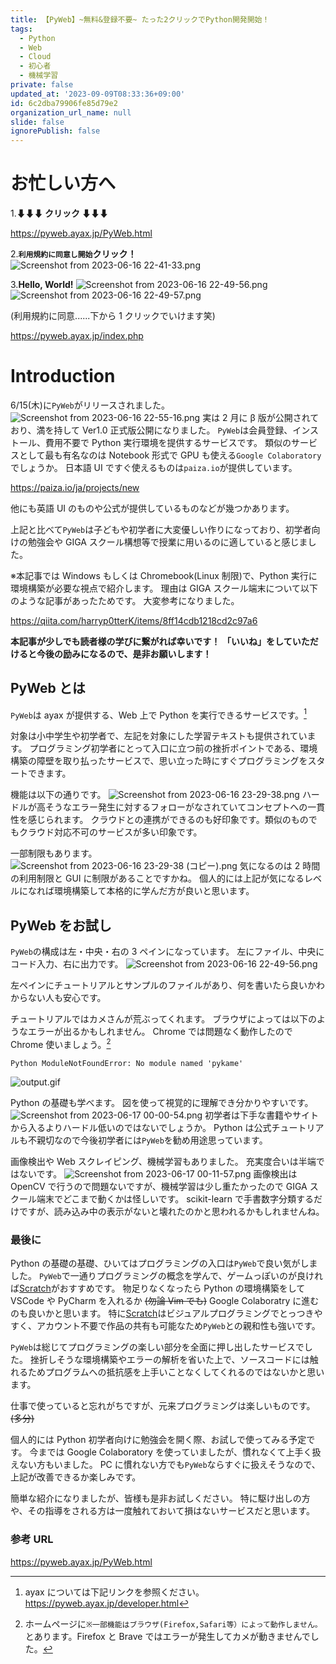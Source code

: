 ```yaml
---
title: 【PyWeb】~無料&登録不要~ たった2クリックでPython開発開始！
tags:
  - Python
  - Web
  - Cloud
  - 初心者
  - 機械学習
private: false
updated_at: '2023-09-09T08:33:36+09:00'
id: 6c2dba79906fe85d79e2
organization_url_name: null
slide: false
ignorePublish: false
---
```


# お忙しい方へ

1.**⬇⬇⬇ クリック ⬇⬇⬇**

https://pyweb.ayax.jp/PyWeb.html

2.**`利用規約に同意し開始`クリック！**
![Screenshot from 2023-06-16 22-41-33.png](https://qiita-image-store.s3.ap-northeast-1.amazonaws.com/0/3292052/c95a5371-0962-09e8-7dd0-4cfd2876817d.png)

3.**Hello, World!**
![Screenshot from 2023-06-16 22-49-56.png](https://qiita-image-store.s3.ap-northeast-1.amazonaws.com/0/3292052/2e3e7b19-b2ec-10e7-5fc5-b82f9e3de574.png)
![Screenshot from 2023-06-16 22-49-57.png](https://qiita-image-store.s3.ap-northeast-1.amazonaws.com/0/3292052/95b24dda-5d6f-7099-d96c-bbd0afbdeb61.png)

(利用規約に同意......下から 1 クリックでいけます笑)

https://pyweb.ayax.jp/index.php

# Introduction

6/15(木)に`PyWeb`がリリースされました。
![Screenshot from 2023-06-16 22-55-16.png](https://qiita-image-store.s3.ap-northeast-1.amazonaws.com/0/3292052/76ac20b0-9f92-279f-3f28-255f1f2975b8.png)
実は 2 月に β 版が公開されており、満を持して Ver1.0 正式版公開になりました。
`PyWeb`は会員登録、インストール、費用不要で Python 実行環境を提供するサービスです。
類似のサービスとして最も有名なのは Notebook 形式で GPU も使える`Google Colaboratory`でしょうか。
日本語 UI ですぐ使えるものは`paiza.io`が提供しています。

https://paiza.io/ja/projects/new

他にも英語 UI のものや公式が提供しているものなどが幾つかあります。

上記と比べて`PyWeb`は子どもや初学者に大変優しい作りになっており、初学者向けの勉強会や GIGA スクール構想等で授業に用いるのに適していると感じました。

※本記事では Windows もしくは Chromebook(Linux 制限)で、Python 実行に環境構築が必要な視点で紹介します。
理由は GIGA スクール端末について以下のような記事があったためです。
大変参考になりました。

https://qiita.com/harryp0tterK/items/8ff14cdb1218cd2c97a6

**本記事が少しでも読者様の学びに繋がれば幸いです！**
**「いいね」をしていただけると今後の励みになるので、是非お願いします！**

## PyWeb とは

`PyWeb`は ayax が提供する、Web 上で Python を実行できるサービスです。[^1]
[^1]: ayax については下記リンクを参照ください。
https://pyweb.ayax.jp/developer.html

対象は小中学生や初学者で、左記を対象にした学習テキストも提供されています。
プログラミング初学者にとって入口に立つ前の挫折ポイントである、環境構築の障壁を取り払ったサービスで、思い立った時にすぐプログラミングをスタートできます。

機能は以下の通りです。
![Screenshot from 2023-06-16 23-29-38.png](https://qiita-image-store.s3.ap-northeast-1.amazonaws.com/0/3292052/8631ed25-e979-3ad9-200f-f93689a803fd.png)
ハードルが高そうなエラー発生に対するフォローがなされていてコンセプトへの一貫性を感じられます。
クラウドとの連携ができるのも好印象です。類似のものでもクラウド対応不可のサービスが多い印象です。

一部制限もあります。
![Screenshot from 2023-06-16 23-29-38 (コピー).png](https://qiita-image-store.s3.ap-northeast-1.amazonaws.com/0/3292052/86e7fc14-b1b9-24f2-12f4-7ec56c7d9dd1.png)
気になるのは 2 時間の利用制限と GUI に制限があることですかね。
個人的には上記が気になるレベルになれば環境構築して本格的に学んだ方が良いと思います。

## PyWeb をお試し

`PyWeb`の構成は左・中央・右の 3 ペインになっています。
左にファイル、中央にコード入力、右に出力です。
![Screenshot from 2023-06-16 22-49-56.png](https://qiita-image-store.s3.ap-northeast-1.amazonaws.com/0/3292052/2e3e7b19-b2ec-10e7-5fc5-b82f9e3de574.png)

左ペインにチュートリアルとサンプルのファイルがあり、何を書いたら良いかわからない人も安心です。

チュートリアルではカメさんが荒ぶってくれます。
ブラウザによっては以下のようなエラーが出るかもしれません。
Chrome では問題なく動作したので Chrome 使いましょう。[^2]
[^2]: ホームページに`※一部機能はブラウザ(Firefox,Safari等）によって動作しません。`とあります。Firefox と Brave ではエラーが発生してカメが動きませんでした。

```bash:
Python ModuleNotFoundError: No module named 'pykame'
```

![output.gif](https://qiita-image-store.s3.ap-northeast-1.amazonaws.com/0/3292052/8856c8ca-7123-3b5f-6979-e5987f8b9354.gif)

Python の基礎も学べます。
図を使って視覚的に理解でき分かりやすいです。
![Screenshot from 2023-06-17 00-00-54.png](https://qiita-image-store.s3.ap-northeast-1.amazonaws.com/0/3292052/107022f0-04cf-6bb2-b92b-51d9e87b1955.png)
初学者は下手な書籍やサイトから入るよりハードル低いのではないでしょうか。
Python は公式チュートリアルも不親切なので今後初学者には`PyWeb`を勧め用途思っています。

画像検出や Web スクレイピング、機械学習もありました。
充実度合いは半端ではないです。
![Screenshot from 2023-06-17 00-11-57.png](https://qiita-image-store.s3.ap-northeast-1.amazonaws.com/0/3292052/5ac8d328-8f2f-47c7-f149-7b52906123a7.png)
画像検出は OpenCV で行うので問題ないですが、機械学習は少し重たかったので GIGA スクール端末でどこまで動くかは怪しいです。
scikit-learn で手書数字分類するだけですが、読み込み中の表示がないと壊れたのかと思われるかもしれませんね。

### 最後に

Python の基礎の基礎、ひいてはプログラミングの入口は`PyWeb`で良い気がしました。
`PyWeb`で一通りプログラミングの概念を学んで、ゲームっぽいのが良ければ[Scratch](https://scratch.mit.edu/studios/1168062 'Scratch')がおすすめです。
物足りなくなったら Python の環境構築をして VSCode や PyCharm を入れるか ~~(勿論 Vim でも)~~ Google Colaboratry に進むのも良いかと思います。
特に[Scratch](https://scratch.mit.edu/studios/1168062 'Scratch')はビジュアルプログラミングでとっつきやすく、アカウント不要で作品の共有も可能なため`PyWeb`との親和性も強いです。

`PyWeb`は総じてプログラミングの楽しい部分を全面に押し出したサービスでした。
挫折しそうな環境構築やエラーの解析を省いた上で、ソースコードには触れるためプログラムへの抵抗感を上手いことなくしてくれるのではないかと思います。

仕事で使っていると忘れがちですが、元来プログラミングは楽しいものです。 ~~(多分)~~

個人的には Python 初学者向けに勉強会を開く際、お試しで使ってみる予定です。
今までは Google Colaboratory を使っていましたが、慣れなくて上手く扱えない方もいました。
PC に慣れない方でも`PyWeb`ならすぐに扱えそうなので、上記が改善できるか楽しみです。

簡単な紹介になりましたが、皆様も是非お試しください。
特に駆け出しの方や、その指導をされる方は一度触れておいて損はないサービスだと思います。

### 参考 URL

https://pyweb.ayax.jp/PyWeb.html
